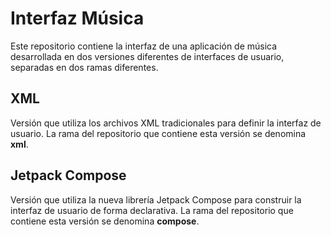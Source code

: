 # Interfaz Música
Este repositorio contiene la interfaz de una aplicación de música desarrollada en dos versiones diferentes de interfaces de usuario, separadas en dos ramas diferentes.

## XML
Versión que utiliza los archivos XML tradicionales para definir la interfaz de usuario.
La rama del repositorio que contiene esta versión se denomina **xml**.

## Jetpack Compose
Versión que utiliza la nueva librería Jetpack Compose para construir la interfaz de usuario de forma declarativa.
La rama del repositorio que contiene esta versión se denomina **compose**.
